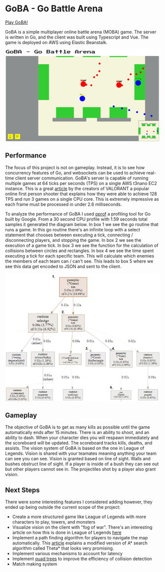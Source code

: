 # GoBA - Go Battle Arena

[Play GoBA!](https://goba.holmes-dev.com/)

GoBA is a simple multiplayer online battle arena (MOBA) game. The server is written in Go, and the client was built using Typescript and Vue. The game is deployed on AWS using Elastic Beanstalk.

![gameplay](./client/screenshots/gameplay.PNG)

## Performance

The focus of this project is not on gameplay. Instead, it is to see how concurrency features of Go, and websockets can be used to achieve real-time client server communication. GoBA's server is capable of running multiple games at 64 ticks per seconds (TPS) on a single AWS t3nano EC2 instance. This is a great [article](https://technology.riotgames.com/news/valorants-128-tick-servers) by the creators of VALORANT a popular online first person shooter that explains how they were able to achieve 128 TPS and run 3 games on a single CPU core. This is extremely impressive as each frame must be processed in under 2.6 milliseconds.

To analyze the performance of GoBA I used [pprof](https://github.com/google/pprof) a profiling tool for Go built by Google. From a 30 second CPU profile with 1.59 seconds total samples it generated the diagram below. In box 1 we see the go routine that runs a game. In this go routine there's an infinite loop with a select statement that chooses between executing a tick, connecting / disconnecting players, and stopping the game. In box 2 we see the execution of a game tick. In box 3 we see the function for the calculation of collisions between circles and rectangles. In box 4 we see the time spent executing a tick for each specific team. This will calculate which enemies the members of each team can / can't see. This leads to box 5 where we see this data get encoded to JSON and sent to the client.

![pprof](./client/screenshots/profile1-diagram.png)

## Gameplay

The objective of GoBA is to get as many kills as possible until the game automatically ends after 15 minutes. There is an ability to shoot, and an ability to dash. When your character dies you will respawn immediately and the scoreboard will be updated. The scoreboard tracks kills, deaths, and assists. The vision system of GoBA is based on the one in League of Legends. Vision is shared with your teamates meaning anything your team can see you can see. Vision is granted based on line of sight. Walls and bushes obstruct line of sight. If a player is inside of a bush they can see out but other players cannot see in. The projectiles shot by a player also grant vision.

## Next Steps

There were some interesting features I considered adding however, they ended up being outside the current scope of the project:

- Create a more structured game like League of Legends with more characters to play, towers, and monsters
- Visualize vision on the client with "fog of war". There's an interesting article on how this is done in League of Legends [here](https://technology.riotgames.com/news/story-fog-and-war)
- Implement a path finding algorithm for players to navigate the map automatically. This [article](https://www.researchgate.net/publication/315456384_Applying_Theta_in_Modern_Game) explains a modified version of A\* search algorithm called Theta\* that looks very promising.
- Implement various mechanisms to account for latency
- Implement [quad trees](https://en.wikipedia.org/wiki/Quadtree) to improve the efficiency of collision detection
- Match making system
